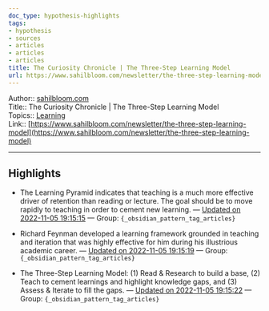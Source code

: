 ```yaml
---
doc_type: hypothesis-highlights
tags:
- hypothesis
- sources
- articles
- articles
- articles
title: The Curiosity Chronicle | The Three-Step Learning Model
url: https://www.sahilbloom.com/newsletter/the-three-step-learning-model
---
```

   
Author:: [sahilbloom.com]()   
Title:: The Curiosity Chronicle | The Three-Step Learning Model   
Topics:: [Learning](../../areas/Learning.md)   
Link:: [https://www.sahilbloom.com/newsletter/the-three-step-learning-model](https://www.sahilbloom.com/newsletter/the-three-step-learning-model)   
   
   
---   
## Highlights   
   
- The Learning Pyramid indicates that teaching is a much more effective driver of retention than reading or lecture. The goal should be to move rapidly to teaching in order to cement new learning. — [Updated on 2022-11-05 19:15:15](https://hyp.is/FDeVfF0QEe22-jcdIvYTvA/www.sahilbloom.com/newsletter/the-three-step-learning-model) — Group: `{_obsidian_pattern_tag_articles}`   
   
   
- Richard Feynman developed a learning framework grounded in teaching and iteration that was highly effective for him during his illustrious academic career. — [Updated on 2022-11-05 19:15:19](https://hyp.is/FmnBJl0QEe2_OuMRL7oteA/www.sahilbloom.com/newsletter/the-three-step-learning-model) — Group: `{_obsidian_pattern_tag_articles}`   
   
   
- The Three-Step Learning Model: (1) Read & Research to build a base, (2) Teach to cement learnings and highlight knowledge gaps, and (3) Assess & Iterate to fill the gaps. — [Updated on 2022-11-05 19:15:22](https://hyp.is/GB2OqF0QEe2RLZuGtbIIkQ/www.sahilbloom.com/newsletter/the-three-step-learning-model) — Group: `{_obsidian_pattern_tag_articles}`